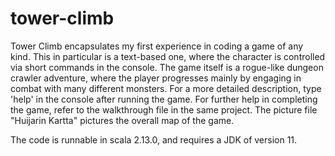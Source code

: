 # tower-climb
Tower Climb encapsulates my first experience in coding a game of any kind. This in particular is a text-based one, 
where the character is controlled via short commands in the console. The game itself is a rogue-like dungeon crawler
adventure, where the player progresses mainly by engaging in combat with many different monsters. For a more detailed
description, type 'help' in the console after running the game. For further help in completing the game, refer to the
walkthrough file in the same project. The picture file "Huijarin Kartta" pictures the overall map of the game.

The code is runnable in scala 2.13.0, and requires a JDK of version 11.
